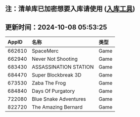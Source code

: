 ## 注：清单库已加密想要入库请使用 ([入库工具](https://github.com/BlankTMing/ManifestAutoUpdate/releases))

## 更新时间：2024-10-08 05:53:25
| AppID | 名称 | 类型  |
| :-------------------- | :----------------------------- | :----------- |
| 662610 | SpaceMerc| Game |
| 662940 | Never Not Shooting| Game |
| 683430 | ASSASSINATION STATION| Game |
| 684470 | Super Blockbreak 3D| Game |
| 673530 | Zaba The Frog| Game |
| 684840 | Days Of Purgatory| Game |
| 722080 | Blue Snake Adventures| Game |
| 822720 | The Amazing Bernard| Game |
